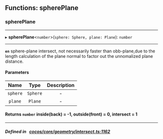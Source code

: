 ## Functions: spherePlane

### spherePlane


___
▸ **spherePlane**<`number`\>(`sphere: Sphere, plane: Plane`): `number`
___


**`en`** 
sphere-plane intersect, not necessarily faster than obb-plane,due to the length calculation of the
plane normal to factor out the unnomalized plane distance.



#### Parameters

| Name | Type | Description |
| :------: | :------: | :------: |
| `sphere` | `Sphere` | - |
| `plane` | `Plane` | - |

#### Returns `number` inside(back) &#x3D; -1, outside(front) &#x3D; 0, intersect &#x3D; 1

___


##### Defined in &nbsp;   [cocos/core/geometry/intersect.ts:1162](https://github.com/cocos-creator/engine/blob/c7bf6b8a9/cocos/core/geometry/intersect.ts#L1162)&nbsp;
